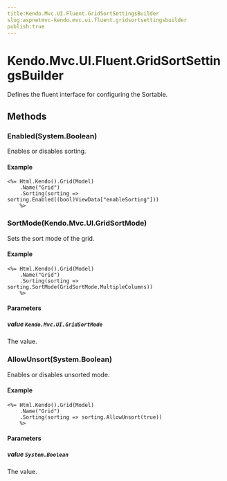 ```yaml
---
title:Kendo.Mvc.UI.Fluent.GridSortSettingsBuilder
slug:aspnetmvc-kendo.mvc.ui.fluent.gridsortsettingsbuilder
publish:true
---
```


# Kendo.Mvc.UI.Fluent.GridSortSettingsBuilder

Defines the fluent interface for configuring the Sortable.

## Methods

### Enabled(System.Boolean)
Enables or disables sorting.

#### Example
    <%= Html.Kendo().Grid(Model)
        .Name("Grid")
        .Sorting(sorting => sorting.Enabled((bool)ViewData["enableSorting"]))
        %>

### SortMode(Kendo.Mvc.UI.GridSortMode)
Sets the sort mode of the grid.

#### Example
    <%= Html.Kendo().Grid(Model)
        .Name("Grid")
        .Sorting(sorting => sorting.SortMode(GridSortMode.MultipleColumns))
        %>

#### Parameters

##### value `Kendo.Mvc.UI.GridSortMode`
The value.

### AllowUnsort(System.Boolean)
Enables or disables unsorted mode.

#### Example
    <%= Html.Kendo().Grid(Model)
        .Name("Grid")
        .Sorting(sorting => sorting.AllowUnsort(true))
        %>

#### Parameters

##### value `System.Boolean`
The value.